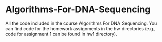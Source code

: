 # Algorithms-For-DNA-Sequencing
All the code included in the course Algorithms For DNA Sequencing.
You can find code for the homework assignments in the hw directories (e.g., code for assignment 1 can be found in hw1 directory).
